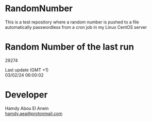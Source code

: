 # RandomNumber    
This is a test repository where a random number is pushed to a file automatically passwordless from a cron job in my Linux CentOS server    
# Random Number of the last run   
29274
      
Last update (GMT +1)    
03/02/24 06:00:02
# Developer    
Hamdy Abou El Anein   
hamdy.aea@protonmail.com
